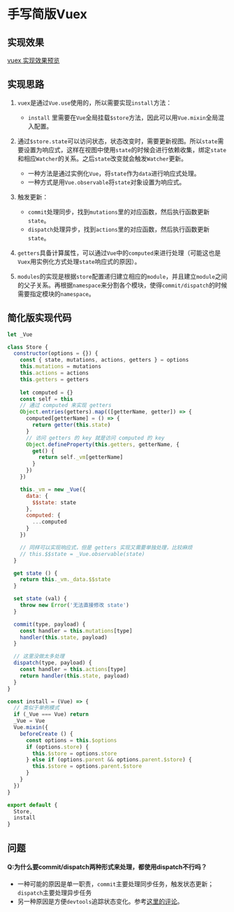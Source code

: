 # 手写简版Vuex

## 实现效果

[vuex 实现效果预览](https://codesandbox.io/s/polished-dust-r04fj?file=/src/vuex/index.js)

## 实现思路

1. `vuex`是通过`Vue.use`使用的，所以需要实现`install`方法：
   - `install` 里需要在`Vue`全局挂载`$store`方法，因此可以用`Vue.mixin`全局混入配置。
2. 通过`$store.state`可以访问状态，状态改变时，需要更新视图。所以`state`需要设置为响应式，这样在视图中使用`state`的时候会进行依赖收集，绑定`state`和相应`Watcher`的关系。之后`state`改变就会触发`Watcher`更新。
   -  一种方法是通过实例化`Vue`，将`state`作为`data`进行响应式处理。
   - 一种方式是用`Vue.observable`将`state`对象设置为响应式。

3. 触发更新：
   - `commit`处理同步，找到`mutations`里的对应函数，然后执行函数更新`state`。
   - `dispatch`处理异步，找到`actions`里的对应函数，然后执行函数更新`state`。

4. `getters`具备计算属性，可以通过`Vue`中的`computed`来进行处理（可能这也是`Vuex`用实例化方式处理`state`响应式的原因）。
5. `modules`的实现是根据`store`配置递归建立相应的`module`，并且建立`module`之间的父子关系。再根据`namespace`来分割各个模块，使得`commit/dispatch`的时候需要指定模块的`namespace`。

## 简化版实现代码

```javascript
let _Vue

class Store {
  constructor(options = {}) {
    const { state, mutations, actions, getters } = options
    this.mutations = mutations
    this.actions = actions
    this.getters = getters
    
    let computed = {}
    const self = this
    // 通过 computed 来实现 getters
    Object.entries(getters).map(([getterName, getter]) => {
      computed[getterName] = () => {
        return getter(this.state)
      }
      // 访问 getters 的 key 就是访问 computed 的 key
      Object.defineProperty(this.getters, getterName, {
        get() {
          return self._vm[getterName]
        }
      })
    })

    this._vm = new _Vue({
      data: {
        $$state: state
      },
      computed: {
        ...computed
      }
    })

    // 同样可以实现响应式，但是 getters 实现又需要单独处理，比较麻烦
    // this.$$state = _Vue.observable(state)
  }

  get state () {
    return this._vm._data.$$state
  }

  set state (val) {
    throw new Error('无法直接修改 state')
  }

  commit(type, payload) {
    const handler = this.mutations[type]
    handler(this.state, payload)
  }

  // 这里没做太多处理
  dispatch(type, payload) {
    const handler = this.actions[type]
    return handler(this.state, payload)
  }
}

const install = (Vue) => {
  // 类似于单例模式
  if (_Vue === Vue) return
  _Vue = Vue
  Vue.mixin({
    beforeCreate () {
      const options = this.$options
      if (options.store) {
        this.$store = options.store
      } else if (options.parent && options.parent.$store) {
        this.$store = options.parent.$store
      }
    }
  })
}

export default {
  Store,
  install
}
```

## 问题

#### Q:为什么要commit/dispatch两种形式来处理，都使用dispatch不行吗？

   - 一种可能的原因是单一职责，`commit`主要处理同步任务，触发状态更新；`dispatch`主要处理异步任务
   - 另一种原因是方便`devtools`追踪状态变化。参考[这里的评论](https://juejin.cn/post/6844904054108192776)。